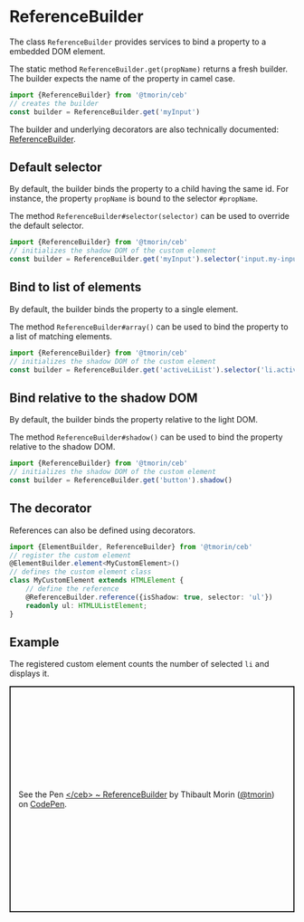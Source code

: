 # ReferenceBuilder

The class `ReferenceBuilder` provides services to bind a property to a embedded DOM element.

The static method `ReferenceBuilder.get(propName)` returns a fresh builder.
The builder expects the name of the property in camel case.

```typescript
import {ReferenceBuilder} from '@tmorin/ceb'
// creates the builder
const builder = ReferenceBuilder.get('myInput')
```

The builder and underlying decorators are also technically documented: [ReferenceBuilder](../api/classes/referencebuilder.html).

## Default selector

By default, the builder binds the property to a child having the same id.
For instance, the property `propName` is bound to the selector `#propName`.

The method `ReferenceBuilder#selector(selector)` can be used to override the default selector.

```typescript
import {ReferenceBuilder} from '@tmorin/ceb'
// initializes the shadow DOM of the custom element
const builder = ReferenceBuilder.get('myInput').selector('input.my-input')
```

## Bind to list of elements

By default, the builder binds the property to a single element.

The method `ReferenceBuilder#array()` can be used to bind the property to a list of matching elements.

```typescript
import {ReferenceBuilder} from '@tmorin/ceb'
// initializes the shadow DOM of the custom element
const builder = ReferenceBuilder.get('activeLiList').selector('li.active').array()
```

## Bind relative to the shadow DOM

By default, the builder binds the property relative to the light DOM.

The method `ReferenceBuilder#shadow()` can be used to bind the property relative to the shadow DOM.

```typescript
import {ReferenceBuilder} from '@tmorin/ceb'
// initializes the shadow DOM of the custom element
const builder = ReferenceBuilder.get('button').shadow()
```

## The decorator

References can also be defined using decorators.

```typescript
import {ElementBuilder, ReferenceBuilder} from '@tmorin/ceb'
// register the custom element
@ElementBuilder.element<MyCustomElement>()
// defines the custom element class
class MyCustomElement extends HTMLElement {
    // define the reference
    @ReferenceBuilder.reference({isShadow: true, selector: 'ul'})
    readonly ul: HTMLUListElement;
}
```

## Example

The registered custom element counts the number of selected `li` and displays it.

<p class="codepen" data-height="400" data-theme-id="light" data-default-tab="js,result" data-slug-hash="LYEbRLE" data-editable="true" data-user="tmorin" style="height: 400px; box-sizing: border-box; display: flex; align-items: center; justify-content: center; border: 2px solid; margin: 1em 0; padding: 1em;">
  <span>See the Pen <a href="https://codepen.io/tmorin/pen/LYEbRLE">
  &lt;/ceb&gt; ~ ReferenceBuilder</a> by Thibault Morin (<a href="https://codepen.io/tmorin">@tmorin</a>)
  on <a href="https://codepen.io">CodePen</a>.</span>
</p>
<script async src="https://cpwebassets.codepen.io/assets/embed/ei.js"></script>
